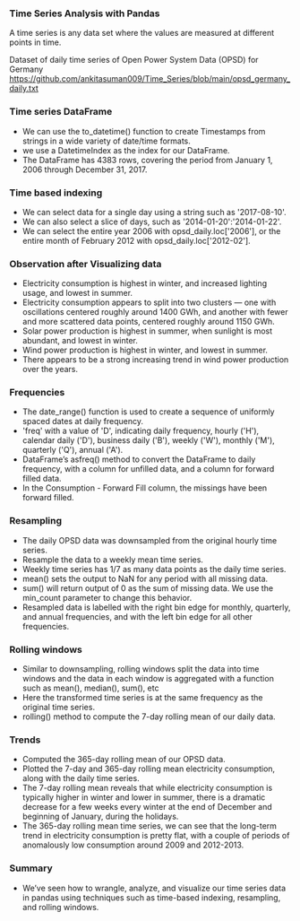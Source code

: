 ### Time Series Analysis with Pandas

A time series is any data set where the values are measured at different points in time.

Dataset of daily time series of Open Power System Data (OPSD) for Germany https://github.com/ankitasuman009/Time_Series/blob/main/opsd_germany_daily.txt

### Time series DataFrame

- We can use the to_datetime() function to create Timestamps from strings in a wide variety of date/time formats.
- we use a DatetimeIndex as the index for our DataFrame.
- The DataFrame has 4383 rows, covering the period from January 1, 2006 through December 31, 2017.

### Time based indexing

- We can select data for a single day using a string such as '2017-08-10'.
- We can also select a slice of days, such as '2014-01-20':'2014-01-22'.
- We can select the entire year 2006 with opsd_daily.loc['2006'], or the entire month of February 2012 with opsd_daily.loc['2012-02'].


### Observation after Visualizing data

- Electricity consumption is highest in winter, and increased lighting usage, and lowest in summer.
- Electricity consumption appears to split into two clusters — one with oscillations centered roughly around 1400 GWh, and another with fewer and more scattered data points, centered roughly around 1150 GWh.
- Solar power production is highest in summer, when sunlight is most abundant, and lowest in winter.
- Wind power production is highest in winter, and lowest in summer.
- There appears to be a strong increasing trend in wind power production over the years.

### Frequencies

- The date_range() function is used to create a sequence of uniformly spaced dates at daily frequency.
- 'freq' with a value of 'D', indicating daily frequency, hourly ('H'), calendar daily ('D'), business daily ('B'), weekly ('W'), monthly ('M'), quarterly ('Q'), annual ('A').
-  DataFrame’s asfreq() method to convert the DataFrame to daily frequency, with a column for unfilled data, and a column for forward filled data.
- In the Consumption - Forward Fill column, the missings have been forward filled.


### Resampling

- The daily OPSD data was downsampled from the original hourly time series.
- Resample the data to a weekly mean time series.
- Weekly time series has 1/7 as many data points as the daily time series.
- mean() sets the output to NaN for any period with all missing data.
- sum() will return output of 0 as the sum of missing data. We use the min_count parameter to change this behavior.
- Resampled data is labelled with the right bin edge for monthly, quarterly, and annual frequencies, and with the left bin edge for all other frequencies.


### Rolling windows

- Similar to downsampling, rolling windows split the data into time windows and the data in each window is aggregated with a function such as mean(), median(), sum(), etc
- Here the transformed time series is at the same frequency as the original time series.
- rolling() method to compute the 7-day rolling mean of our daily data.


### Trends

- Computed the 365-day rolling mean of our OPSD data.
- Plotted the 7-day and 365-day rolling mean electricity consumption, along with the daily time series.
- The 7-day rolling mean reveals that while electricity consumption is typically higher in winter and lower in summer, there is a dramatic decrease for a few weeks every winter at the end of December and beginning of January, during the holidays.
- The 365-day rolling mean time series, we can see that the long-term trend in electricity consumption is pretty flat, with a couple of periods of anomalously low consumption around 2009 and 2012-2013.


### Summary

- We’ve seen how to wrangle, analyze, and visualize our time series data in pandas using techniques such as time-based indexing, resampling, and rolling windows.
